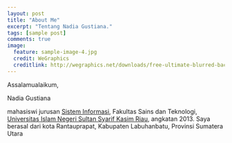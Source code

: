 ```yaml
---
layout: post
title: "About Me"
excerpt: "Tentang Nadia Gustiana."
tags: [sample post]
comments: true
image:
  feature: sample-image-4.jpg
  credit: WeGraphics
  creditlink: http://wegraphics.net/downloads/free-ultimate-blurred-background-pack
---
```

Assalamualaikum,
<p> Nadia Gustiana </p> mahasiswi jurusan <a href= "http://sif.uin-suska.ac.id/">Sistem Informasi</a>, Fakultas Sains dan Teknologi, <a href= "http://uin-suska.ac.id/">Universitas Islam Negeri Sultan Syarif Kasim Riau</a>, angkatan 2013.
Saya berasal dari kota Rantauprapat, Kabupaten Labuhanbatu, Provinsi Sumatera Utara


